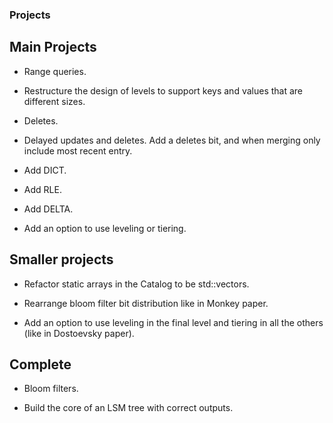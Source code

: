 ### Projects

## Main Projects

- Range queries.

- Restructure the design of levels to support keys and values that are different sizes.

- Deletes.

- Delayed updates and deletes. Add a deletes bit, and when merging only include most recent entry.

- Add DICT.

- Add RLE.

- Add DELTA.

- Add an option to use leveling or tiering.


## Smaller projects

- Refactor static arrays in the Catalog to be std::vectors.

- Rearrange bloom filter bit distribution like in Monkey paper.

- Add an option to use leveling in the final level and tiering in all the others (like in Dostoevsky paper).


## Complete

- Bloom filters.

- Build the core of an LSM tree with correct outputs.
